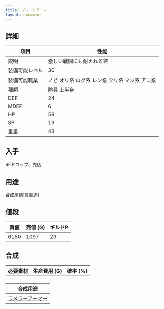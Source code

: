 ```yaml
---
title: プレートアーマー
layout: document
---
```

## 詳細


|項目|性能|
|---|---|
|説明|激しい戦闘にも耐えれる鎧|
|装備可能レベル|30|
|装備可能職業|ノビ オリ系 ログ系 レン系 クリ系 マジ系 アコ系|
|種類|[防具 上半身](防具(上半身))|
|DEF|24|
|MDEF|6|
|HP|59|
|SP|19|
|重量|43|

## 入手

6Fドロップ、売店

## 用途

[合成屋(防具製造)](合成屋(防具製造))

## 値段


|買値|売値 (G)|ギルドP|
|---|---|---|
|6150|1097|29|

## 合成


|必要素材|生産費用 (G)|確率 (%)|
|---|---|---|
||||


|合成用途|
|---|
|[ラメラーアーマー](ラメラーアーマー)|